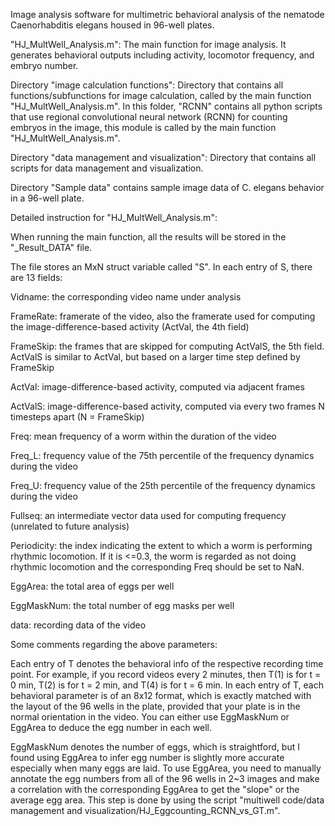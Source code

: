 Image analysis software for multimetric behavioral analysis of the nematode Caenorhabditis elegans housed in 96-well plates.

"HJ_MultWell_Analysis.m": The main function for image analysis.  It generates behavioral outputs including activity, locomotor frequency, and embryo number.

Directory "image calculation functions": Directory that contains all functions/subfunctions for image calculation, called by the main function "HJ_MultWell_Analysis.m".  In this folder, "RCNN" contains all python scripts that use regional convolutional neural network (RCNN) for counting embryos in the image, this module is called by the main function "HJ_MultWell_Analysis.m".

Directory "data management and visualization": Directory that contains all scripts for data management and visualization.

Directory "Sample data" contains sample image data of C. elegans behavior in a 96-well plate.


Detailed instruction for "HJ_MultWell_Analysis.m":

When running the main function, all the results will be stored in the "_Result_DATA" file. 

The file stores an MxN struct variable called "S".
In each entry of S, there are 13 fields:

Vidname: the corresponding video name under analysis

FrameRate: framerate of the video, also the framerate used for computing the image-difference-based activity (ActVal, the 4th field)

FrameSkip: the frames that are skipped for computing ActValS, the 5th field. ActValS is similar to ActVal, but based on a larger time step defined by FrameSkip

ActVal: image-difference-based activity, computed via adjacent frames

ActValS: image-difference-based activity, computed via every two frames N timesteps apart (N = FrameSkip)

Freq: mean frequency of a worm within the duration of the video

Freq_L: frequency value of the 75th percentile of the frequency dynamics during the video

Freq_U: frequency value of the 25th percentile of the frequency dynamics during the video

Fullseq: an intermediate vector data used for computing frequency (unrelated to future analysis)

Periodicity: the index indicating the extent to which a worm is performing rhythmic locomotion. If it is <=0.3, the worm is regarded as not doing rhythmic locomotion and the corresponding Freq should be set to NaN.

EggArea: the total area of eggs per well

EggMaskNum: the total number of egg masks per well

data: recording data of the video

Some comments regarding the above parameters:

Each entry of T denotes the behavioral info of the respective recording time point. For example, if you record videos every 2 minutes, then T(1) is for t = 0 min, T(2) is for t = 2 min, and T(4) is for t = 6 min.
In each entry of T, each behavioral parameter is of an 8x12 format, which is exactly matched with the layout of the 96 wells in the plate, provided that your plate is in the normal orientation in the video.
You can either use EggMaskNum or EggArea to deduce the egg number in each well.  

EggMaskNum denotes the number of eggs, which is straightford, but I found using EggArea to infer egg number is slightly more accurate especially when many eggs are laid.  To use EggArea, you need to manually annotate the egg numbers from all of the 96 wells in 2~3 images and make a correlation with the corresponding EggArea to get the "slope" or the average egg area.  This step is done by using the script "multiwell code/data management and visualization/HJ_Eggcounting_RCNN_vs_GT.m".
